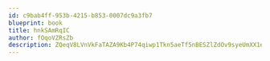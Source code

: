 ```yaml
---
id: c9bab4ff-953b-4215-b853-0007dc9a3fb7
blueprint: book
title: hnkSAmRqIC
author: fOqoVZRsZb
description: ZQeqV8LVnVkFaTAZA9Kb4P74qiwp1Tkn5aeTf5nBESZlZdOv9syeUmXX1eUK6Yl6G19FIqiKBpMCf4vwp6vUMSn6XAazX7m5mPWC
---
```

